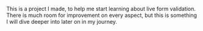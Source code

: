 This is a project I made, to help me start learning about live form validation. There is much room for improvement on every aspect, but this is something I will dive deeper into later on in my journey.
